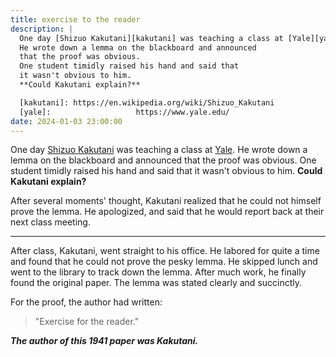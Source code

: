 ```yaml
---
title: exercise to the reader
description: |
  One day [Shizuo Kakutani][kakutani] was teaching a class at [Yale][yale].
  He wrote down a lemma on the blackboard and announced
  that the proof was obvious.
  One student timidly raised his hand and said that
  it wasn't obvious to him.  
  **Could Kakutani explain?**

  [kakutani]: https://en.wikipedia.org/wiki/Shizuo_Kakutani
  [yale]:                   https://www.yale.edu/
date: 2024-01-03 23:00:00
---
```


One day [Shizuo Kakutani][kakutani] was teaching a class at [Yale][yale].
He wrote down a lemma on the blackboard and announced
that the proof was obvious.
One student timidly raised his hand and said that
it wasn't obvious to him.
**Could Kakutani explain?**

After several moments' thought, Kakutani realized that he could not himself prove the lemma. He apologized, and said that he would report back at their next class meeting.

---

After class, Kakutani, went straight to his office.
He labored for quite a time and found that he could not
prove the pesky lemma. He skipped lunch and went to the library
to track down the lemma.
After much work, he finally found the original paper.
The lemma was stated clearly and succinctly.

For the proof, the author had written:

> "Exercise for the reader."

**_The author of this 1941 paper was Kakutani._**

[kakutani]:               https://en.wikipedia.org/wiki/Shizuo_Kakutani
[yale]:                   https://www.yale.edu/  
